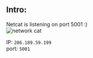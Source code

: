 ## Intro:

Netcat is listening on port 5001 :) <br>
![network cat](https://user-images.githubusercontent.com/93029180/208731872-45f9cf35-6343-4d91-80b7-78645591e76f.png)


IP: `206.189.59.199`  <br>
port: `5001`
